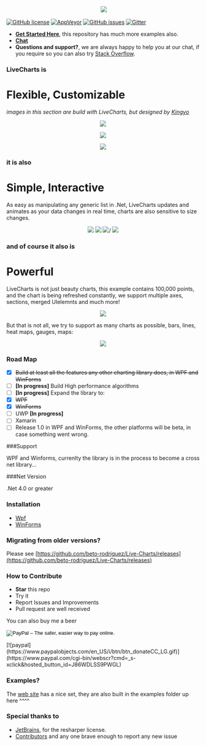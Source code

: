 <p align="center">
  <a href="http://lvcharts.net/"><img src="http://lvcharts.net/Content/Images/LiveChartsWhite.gif" /></a>
</p>

[![GitHub license](https://img.shields.io/github/license/beto-rodriguez/Live-Charts.svg?style=flat-square)](https://github.com/beto-rodriguez/Live-Charts/blob/master/LICENSE.TXT)
[![AppVeyor](https://ci.appveyor.com/api/projects/status/707m8sye0ggbfrcq)](https://ci.appveyor.com/project/beto-rodriguez/live-charts)
[![GitHub issues](https://img.shields.io/github/issues/beto-rodriguez/Live-Charts.svg?style=flat-square)](https://github.com/beto-rodriguez/Live-Charts/issues)
[![Gitter](https://img.shields.io/gitter/room/beto-rodriguez/Live-Charts.svg?style=flat-square)](https://gitter.im/beto-rodriguez/Live-Charts?utm_source=badge&utm_medium=badge&utm_campaign=pr-badge&utm_content=badge)

* **[Get Started Here](http://lvcharts.net/App/examples/wpf/start)**, this repository has much more examples also.
* **[Chat](https://gitter.im/beto-rodriguez/Live-Charts)**
* **Questions and support?**, we are always happy to help you at our chat, if you require so you can also try [Stack Overflow](http://stackoverflow.com/questions/tagged/livecharts).

### LiveCharts is
# Flexible, Customizable

*images in this section are build with LiveCharts, but designed by [Kingyo](https://dribbble.com/Kingyo)*

<p align="center">
  <img src="http://lvcharts.net/Content/Images/materialcards.gif" />
</p>
<p align="center">
  <img src="http://lvcharts.net/Content/Images/energy.gif" />
</p>
<p align="center">
  <img src="http://lvcharts.net/Content/Images/solid.gif" />
</p>

### it is also
# Simple, Interactive

As easy as manipulating any generic list in .Net, LiveCharts updates and animates as your data changes in real time, charts are also sensitive to size changes.

<p align="center">
  <img src="https://lvcharts.net/Content/Images/Banner/linq.gif" />
  <img src="https://lvcharts.net/Content/Images/Banner/responsive.gif" />
  <img src="https://lvcharts.net/Content/Images/Banner/doughnut.gif" />/
  <img src="https://lvcharts.net/Content/Images/Banner/constant.gif" />
</p>

### and of course it also is
# Powerful

LiveCharts is not just beauty charts, this example contains 100,000 points, and the chart is being refreshed constantly, we support multiple axes, sections, merged UIelemnts and much more!

<p align="center">
  <img src="https://lvcharts.net/Content/Images/scrll.gif" />
</p>

But that is not all, we try to support as many charts as possible, bars, lines, heat maps, gauges, maps:

<p align="center">
  <img src="https://lvcharts.net/content/images/darkpanel.gif" />
</p>

### Road Map

- [x] ~~Build at least all the features any other charting library does, in WPF and WinForms~~
- [ ] **[In progress]** Build High performance algorithms 
- [ ] **[In progress]** Expand the library to:
 - [x] ~~WPF~~
 - [x] ~~WinForms~~
 - [ ] UWP **[In progress]**
 - [ ] Xamarin
- [ ] Release 1.0 in WPF and WinForms, the other platforms will be beta, in case something went wrong.

###Support

WPF and Winforms, currenlty the library is in the process to become a cross net library...

###Net Version

.Net 4.0 or greater

### Installation

* [Wpf](http://lvcharts.net/App/examples/wpf/Install)
* [WinForms](http://lvcharts.net/App/examples/wf/Install)

### Migrating from older versions?

Please see [https://github.com/beto-rodriguez/Live-Charts/releases](https://github.com/beto-rodriguez/Live-Charts/releases)

### How to Contribute

* **Star** this repo
* Try it
* Report Issues and Improvements
* Pull request are well received

You can also buy me a beer

<form action="https://www.paypal.com/cgi-bin/webscr" method="post" target="_top">
<input type="hidden" name="cmd" value="_s-xclick">
<input type="hidden" name="hosted_button_id" value="J86WDLSS9PWGL">
<input type="image" src="https://www.paypalobjects.com/en_GB/i/btn/btn_donate_LG.gif" border="0" name="submit" alt="PayPal – The safer, easier way to pay online.">
<img alt="" border="0" src="https://www.paypalobjects.com/es_XC/i/scr/pixel.gif" width="1" height="1">
</form>
[![paypal](https://www.paypalobjects.com/en_US/i/btn/btn_donateCC_LG.gif)](https://www.paypal.com/cgi-bin/webscr?cmd=_s-xclick&hosted_button_id=J86WDLSS9PWGL)

### Examples?

The [web site](http://lvcharts.net/App/examples/wpf/start) has a nice set, they are also built in the examples folder up here ^^^^

### Special thanks to

* [JetBrains](https://www.jetbrains.com/), for the resharper license.
* [Contributors](https://github.com/beto-rodriguez/Live-Charts/graphs/contributors) and any one brave enough to report any new issue
